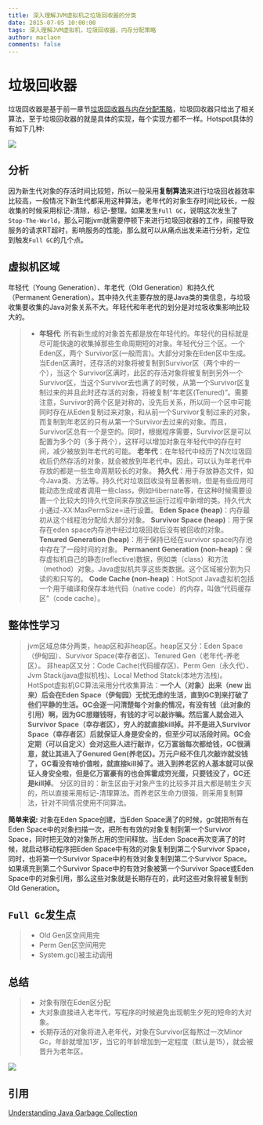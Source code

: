```yaml
---
title: 深入理解JVM虚拟机之垃圾回收器的分类
date: 2015-07-05 10:00:00
tags: 深入理解JVM虚拟机，垃圾回收器，内存分配策略
author: maclaon
comments: false
---
```

# 垃圾回收器
垃圾回收器是基于前一章节[垃圾回收器与内存分配策略](http://shieldme.cn/2015/07/05/understanding-the-jvm-of-gc-and-memory-allocation-strategy/)，垃圾回收器只给出了相关算法，至于垃圾回收器的就是具体的实现，每个实现方都不一样。Hotspot具体的有如下几种:

![](http://img.my.csdn.net/uploads/201210/03/1349278110_8410.jpg)

<!--more-->

## 分析
因为新生代对象的存活时间比较短，所以一般采用**复制算法**来进行垃圾回收器效率比较高，一般情况下新生代都采用这种算法，老年代的对象生存时间比较长，一般收集的时候采用标记-清除，标记-整理。如果发生`Full GC`，说明这次发生了`Stop-The-World`，那么可能jvm就需要停顿下来进行垃圾回收器的工作，间接导致服务的请求RT超时，影响服务的性能，那么就可以从痛点出发来进行分析，定位到触发`Full GC`的几个点。

## 虚拟机区域
年轻代（Young Generation）、年老代（Old Generation）和持久代（Permanent 
Generation）。其中持久代主要存放的是Java类的类信息，与垃圾收集要收集的Java对象关系不大。年轻代和年老代的划分是对垃圾收集影响比较大的。
> + **年轻代**: 所有新生成的对象首先都是放在年轻代的。年轻代的目标就是尽可能快速的收集掉那些生命周期短的对象。年轻代分三个区。一个Eden区，两个 Survivor区(一般而言)。大部分对象在Eden区中生成。当Eden区满时，还存活的对象将被复制到Survivor区（两个中的一个），当这个 Survivor区满时，此区的存活对象将被复制到另外一个Survivor区，当这个Survivor去也满了的时候，从第一个Survivor区复制过来的并且此时还存活的对象，将被复制“年老区(Tenured)”。需要注意，Survivor的两个区是对称的，没先后关系，所以同一个区中可能同时存在从Eden复制过来对象，和从前一个Survivor复制过来的对象，而复制到年老区的只有从第一个Survivor去过来的对象。而且，Survivor区总有一个是空的。同时，根据程序需要，Survivor区是可以配置为多个的（多于两个），这样可以增加对象在年轻代中的存在时间，减少被放到年老代的可能。
> **老年代**：在年轻代中经历了N次垃圾回收后仍然存活的对象，就会被放到年老代中。因此，可以认为年老代中存放的都是一些生命周期较长的对象。
> **持久代**：用于存放静态文件，如今Java类、方法等。持久代对垃圾回收没有显著影响，但是有些应用可能动态生成或者调用一些class，例如Hibernate等，在这种时候需要设置一个比较大的持久代空间来存放这些运行过程中新增的类。持久代大小通过-XX:MaxPermSize=<N>进行设置。
> **Eden Space (heap)**：内存最初从这个线程池分配给大部分对象。
> **Survivor Space (heap)**：用于保存在eden space内存池中经过垃圾回收后没有被回收的对象。
> **Tenured Generation (heap)**：用于保持已经在survivor space内存池中存在了一段时间的对象。
> **Permanent Generation (non-heap)**：保存虚拟机自己的静态(reflective)数据，例如类（class）和方法（method）对象。Java虚拟机共享这些类数据。这个区域被分割为只读的和只写的。
> **Code Cache (non-heap)**：HotSpot Java虚拟机包括一个用于编译和保存本地代码（native code）的内存，叫做“代码缓存区”（code cache）。

## 整体性学习
> jvm区域总体分两类，heap区和非heap区。heap区又分：Eden Space（伊甸园）、Survivor Space(幸存者区)、Tenured Gen（老年代-养老区）。 非heap区又分：Code Cache(代码缓存区)、Perm Gen（永久代）、Jvm Stack(java虚拟机栈)、Local Method Statck(本地方法栈)。
> HotSpot虚拟机GC算法采用分代收集算法：**一个人（对象）出来（new 出来）后会在Eden Space（伊甸园）无忧无虑的生活，直到GC到来打破了他们平静的生活。GC会逐一问清楚每个对象的情况，有没有钱（此对象的引用）啊，因为GC想赚钱呀，有钱的才可以敲诈嘛。然后富人就会进入Survivor Space（幸存者区），穷人的就直接kill掉。并不是进入Survivor Space（幸存者区）后就保证人身是安全的，但至少可以活段时间。GC会定期（可以自定义）会对这些人进行敲诈，亿万富翁每次都给钱，GC很满意，就让其进入了Genured Gen(养老区)。万元户经不住几次敲诈就没钱了，GC看没有啥价值啦，就直接kill掉了。进入到养老区的人基本就可以保证人身安全啦，但是亿万富豪有的也会挥霍成穷光蛋，只要钱没了，GC还是kill掉**。
> 分区的目的：新生区由于对象产生的比较多并且大都是朝生夕灭的，所以直接采用标记-清理算法。而养老区生命力很强，则采用复制算法，针对不同情况使用不同算法。

**简单来说:** 对象在Eden Space创建，当Eden Space满了的时候，gc就把所有在Eden Space中的对象扫描一次，把所有有效的对象复制到第一个Survivor Space，同时把无效的对象所占用的空间释放。当Eden Space再次变满了的时候，就启动移动程序把Eden Space中有效的对象复制到第二个Survivor Space，同时，也将第一个Survivor Space中的有效对象复制到第二个Survivor Space。如果填充到第二个Survivor Space中的有效对象被第一个Survivor Space或Eden Space中的对象引用，那么这些对象就是长期存在的，此时这些对象将被复制到Old Generation。

## `Full Gc`发生点
> + Old Gen区空间用完
> + Perm Gen区空间用完
> + System.gc()被主动调用

## 总结
> + 对象有限在Eden区分配
> + 大对象直接进入老年代，写程序的时候避免出现朝生夕死的短命的大对象。
> + 长期存活的对象将进入老年代，对象在Survivor区每熬过一次Minor Gc，年龄就增加1岁，当它的年龄增加到一定程度（默认是15），就会被晋升为老年区。

![](http://oh8mi0yav.bkt.clouddn.com/gc-implementation.png)


## 引用
[Understanding Java Garbage Collection](http://www.cubrid.org/blog/dev-platform/understanding-java-garbage-collection/)

